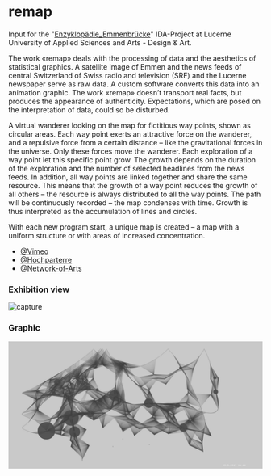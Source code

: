 # remap

Input for the "[Enzyklopädie_Emmenbrücke](http://enzyklopaedie-emmenbruecke.ch/)" IDA-Project at Lucerne University of Applied Sciences and Arts - Design & Art.

The work «remap» deals with the processing of data and the aesthetics of statistical graphics. A satellite image of Emmen and the news feeds of central Switzerland of Swiss radio and television (SRF) and the Lucerne newspaper serve as raw data. A custom software converts this data into an animation graphic. The work «remap» doesn’t transport real facts, but produces the appearance of authenticity. Expectations, which are posed on the interpretation of data, could so be disturbed.

A virtual wanderer looking on the map for fictitious way points, shown as circular areas. Each way point exerts an attractive force on the wanderer, and a repulsive force from a certain distance – like the gravitational forces in the universe. Only these forces move the wanderer. Each exploration of a way point let this specific point grow. The growth depends on the duration of the exploration and the number of selected headlines from the news feeds. In addition, all way points are linked together and share the same resource. This means that the growth of a way point reduces the growth of all others – the resource is always distributed to all the way points. The path will be continuously recorded – the map condenses with time. Growth is thus interpreted as the accumulation of lines and circles.

With each new program start, a unique map is created – a map with a uniform structure or with areas of increased concentration.

- [@Vimeo](https://vimeo.com/219492932)
- [@Hochparterre](https://www.hochparterre.ch/campus/blog/post/detail/r-wie-remap/1512658363/)
- [@Network-of-Arts](https://networkofarts.com/public/artwork/286/777)

### Exhibition view

![capture](https://github.com/herdav/remap/blob/master/exhibition.jpg)

### Graphic

![capture](https://github.com/herdav/remap/blob/master/remap.jpg)
